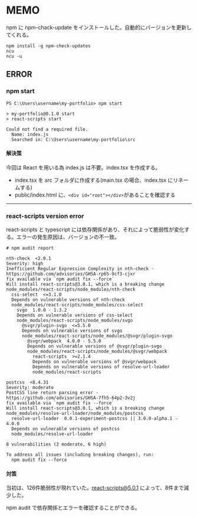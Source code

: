 





# MEMO
npm に npm-chack-update をインストールした。自動的にバージョンを更新してくれる。
```
npm install -g npm-check-updates
ncu
ncu -u
```



## ERROR

### npm start
```
PS C:\Users\username\my-portfolio> npm start

> my-portfolio@0.1.0 start
> react-scripts start

Could not find a required file.
  Name: index.js
  Searched in: C:\Users\username\my-portfolio\src
  ```
#### 解決策

今回は React を用いる為 index.js は不要。index.tsx を作成する。
- index.tsx を src フォルダに作成する(main.tsx の場合、index.tsx にリネームする) 
- public/index.html に、```<div id="root"></div>```があることを確認する


***

### react-scripts version error
react-scripts と typescript には依存関係があり、それによって脆弱性が変化する。エラーの発生原因は、バージョンの不一致。 
```pwsh
# npm audit report

nth-check  <2.0.1
Severity: high
Inefficient Regular Expression Complexity in nth-check - https://github.com/advisories/GHSA-rp65-9cf3-cjxr
fix available via `npm audit fix --force`
Will install react-scripts@3.0.1, which is a breaking change
node_modules/react-scripts/node_modules/nth-check
  css-select  <=3.1.0
  Depends on vulnerable versions of nth-check
  node_modules/react-scripts/node_modules/css-select
    svgo  1.0.0 - 1.3.2
    Depends on vulnerable versions of css-select
    node_modules/react-scripts/node_modules/svgo
      @svgr/plugin-svgo  <=5.5.0
      Depends on vulnerable versions of svgo
      node_modules/react-scripts/node_modules/@svgr/plugin-svgo
        @svgr/webpack  4.0.0 - 5.5.0
        Depends on vulnerable versions of @svgr/plugin-svgo
        node_modules/react-scripts/node_modules/@svgr/webpack
          react-scripts  >=2.1.4
          Depends on vulnerable versions of @svgr/webpack
          Depends on vulnerable versions of resolve-url-loader
          node_modules/react-scripts

postcss  <8.4.31
Severity: moderate
PostCSS line return parsing error - https://github.com/advisories/GHSA-7fh5-64p2-3v2j
fix available via `npm audit fix --force`
Will install react-scripts@3.0.1, which is a breaking change
node_modules/resolve-url-loader/node_modules/postcss
  resolve-url-loader  0.0.1-experiment-postcss || 3.0.0-alpha.1 - 4.0.0
  Depends on vulnerable versions of postcss
  node_modules/resolve-url-loader

8 vulnerabilities (2 moderate, 6 high)

To address all issues (including breaking changes), run:
  npm audit fix --force
```
#### 対策
当初は、126件脆弱性が現れていた。react-scripts@5.0.1 によって、8件まで減少した。

npm audit で依存関係とエラーを確認することができる。

